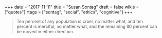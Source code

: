 +++
date = "2017-11-11"
title = "Susan Sontag"
draft = false
wikis = ["quotes"]
rtags = ["sontag", "social", "ethics", "cognitive"]
+++

> Ten percent of any population is cruel, no matter what, and ten percent is
> merciful, no matter what, and the remaining 80 percent can be moved in either
> direction.
